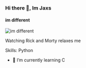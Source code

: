 ### Hi there 👋, Im Jaxs
#### im different 
![im different ](https://optimizedude.com/wp-content/uploads/2015/02/Cool-Twitter-Headers-5.jpg)

Watching Rick and Morty relaxes me

Skills: Python

- 🌱 I’m currently learning C 

